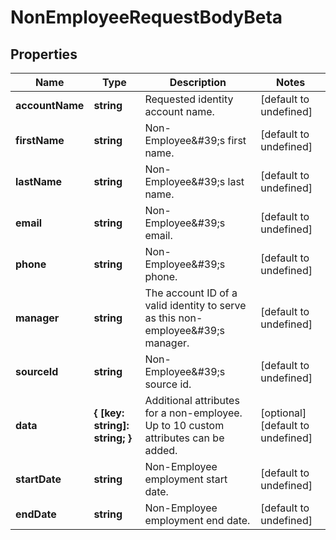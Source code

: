 # NonEmployeeRequestBodyBeta

## Properties

Name | Type | Description | Notes
------------ | ------------- | ------------- | -------------
**accountName** | **string** | Requested identity account name. | [default to undefined]
**firstName** | **string** | Non-Employee\&#39;s first name. | [default to undefined]
**lastName** | **string** | Non-Employee\&#39;s last name. | [default to undefined]
**email** | **string** | Non-Employee\&#39;s email. | [default to undefined]
**phone** | **string** | Non-Employee\&#39;s phone. | [default to undefined]
**manager** | **string** | The account ID of a valid identity to serve as this non-employee\&#39;s manager. | [default to undefined]
**sourceId** | **string** | Non-Employee\&#39;s source id. | [default to undefined]
**data** | **{ [key: string]: string; }** | Additional attributes for a non-employee. Up to 10 custom attributes can be added. | [optional] [default to undefined]
**startDate** | **string** | Non-Employee employment start date. | [default to undefined]
**endDate** | **string** | Non-Employee employment end date. | [default to undefined]

